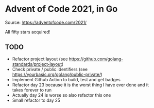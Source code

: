 # Advent of Code 2021, in Go

Source: https://adventofcode.com/2021/

All fifty stars acquired!

## TODO

- Refactor project layout (see https://github.com/golang-standards/project-layout) 
- Check private / public identifiers (see https://yourbasic.org/golang/public-private/)
- Implement Github Action to build, test and get badges
- Refactor day 23 because it is the worst thing I have ever done and it takes forever to run
- Actually day 24 is worse so also refactor this one
- Small refactor to day 25


